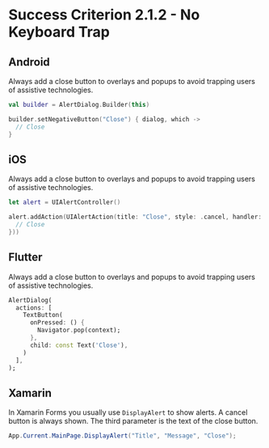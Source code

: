 # Success Criterion 2.1.2 - No Keyboard Trap
## Android

Always add a close button to overlays and popups to avoid trapping users of assistive technologies.

```kotlin
val builder = AlertDialog.Builder(this)

builder.setNegativeButton("Close") { dialog, which ->
  // Close
}
```
## iOS

Always add a close button to overlays and popups to avoid trapping users of assistive technologies.

```swift
let alert = UIAlertController()

alert.addAction(UIAlertAction(title: "Close", style: .cancel, handler: { action in
  // Close
}))
```
## Flutter

Always add a close button to overlays and popups to avoid trapping users of assistive technologies.

```dart
AlertDialog(
  actions: [
    TextButton(
      onPressed: () {
        Navigator.pop(context);
      },
      child: const Text('Close'),
    )
  ],
);
```
## Xamarin

In Xamarin Forms you usually use `DisplayAlert` to show alerts. A cancel button is always shown. The third parameter is the text of the close button.

```csharp
App.Current.MainPage.DisplayAlert("Title", "Message", "Close");
```
